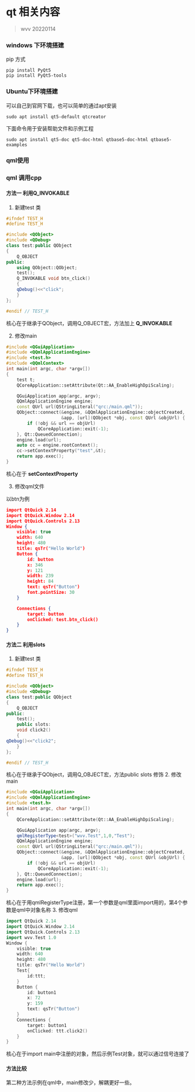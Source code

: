 # qt 相关内容

> wvv 20220114

### windows 下环境搭建

pip 方式

```shell
pip install PyQt5
pip install PyQt5-tools
```

### Ubuntu下环境搭建

可以自己到官网下载，也可以简单的通过apt安装

```shell
sudo apt install qt5-default qtcreator
```

下面命令用于安装帮助文件和示例工程

```shell
sudo apt install qt5-doc qt5-doc-html qtbase5-doc-html qtbase5-examples
```



### qml使用

### qml 调用cpp

#### 方法一 利用Q_INVOKABLE

1. 新建test 类

```cpp
#ifndef TEST_H
#define TEST_H

#include <QObject>
#include <QDebug>
class test:public QObject
{
    Q_OBJECT
public:
    using QObject::QObject;
    test();
    Q_INVOKABLE void btn_click()
    {
    qDebug()<<"click";
    }
};

#endif // TEST_H
```
核心在于继承于QObject，调用Q_OBJECT宏，方法加上 **Q_INVOKABLE**

2. 修改main
```cpp
#include <QGuiApplication>
#include <QQmlApplicationEngine>
#include <test.h>
#include <QQmlContext>
int main(int argc, char *argv[])
{
    test t;
    QCoreApplication::setAttribute(Qt::AA_EnableHighDpiScaling);

    QGuiApplication app(argc, argv);
    QQmlApplicationEngine engine;
    const QUrl url(QStringLiteral("qrc:/main.qml"));
    QObject::connect(&engine, &QQmlApplicationEngine::objectCreated,
                     &app, [url](QObject *obj, const QUrl &objUrl) {
        if (!obj && url == objUrl)
            QCoreApplication::exit(-1);
    }, Qt::QueuedConnection);
    engine.load(url);
    auto cc = engine.rootContext();
    cc->setContextProperty("test",&t);
    return app.exec();
}
```
核心在于 **setContextProperty**

3. 修改qml文件

以btn为例

```json
import QtQuick 2.14
import QtQuick.Window 2.14
import QtQuick.Controls 2.13
Window {
    visible: true
    width: 640
    height: 480
    title: qsTr("Hello World")
    Button {
        id: button
        x: 346
        y: 121
        width: 239
        height: 84
        text: qsTr("Button")
        font.pointSize: 30
    }

    Connections {
        target: button
        onClicked: test.btn_click()
    }
}
```

#### 方法二 利用slots

1. 新建test 类

```cpp
#ifndef TEST_H
#define TEST_H

#include <QObject>
#include <QDebug>
class test:public QObject
{
    Q_OBJECT
public:
    test();
    public slots:
    void click2()
    {
qDebug()<<"click2";
    }
};

#endif // TEST_H
```
核心在于继承于QObject，调用Q_OBJECT宏，方法public slots 修饰
2. 修改main

```cpp
#include <QGuiApplication>
#include <QQmlApplicationEngine>
#include <test.h>
int main(int argc, char *argv[])
{
    QCoreApplication::setAttribute(Qt::AA_EnableHighDpiScaling);

    QGuiApplication app(argc, argv);
    qmlRegisterType<test>("wvv.Test",1,0,"Test");
    QQmlApplicationEngine engine;
    const QUrl url(QStringLiteral("qrc:/main.qml"));
    QObject::connect(&engine, &QQmlApplicationEngine::objectCreated,
                     &app, [url](QObject *obj, const QUrl &objUrl) {
        if (!obj && url == objUrl)
            QCoreApplication::exit(-1);
    }, Qt::QueuedConnection);
    engine.load(url);
    return app.exec();
}
```
核心在于用qmlRegisterType注册，第一个参数是qml里面import用的，第4个参数是qml中对象名称
3. 修改qml

```cpp
import QtQuick 2.14
import QtQuick.Window 2.14
import QtQuick.Controls 2.13
import wvv.Test 1.0
Window {
    visible: true
    width: 640
    height: 480
    title: qsTr("Hello World")
    Test{
        id:ttt;
    }
    Button {
        id: button1
        x: 72
        y: 159
        text: qsTr("Button")
    }
    Connections {
        target: button1
        onClicked: ttt.click2()
    }
}
```
核心在于import main中注册的对象，然后示例Test对象，就可以通过信号连接了

#### 方法比较

第二种方法示例在qml中，main修改少，解耦更好一些。
